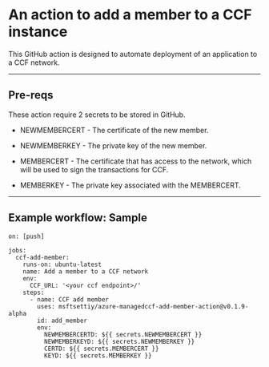 # An action to add a member to a CCF instance

This GitHub action is designed to automate deployment of an application to a CCF network.

---

## Pre-reqs

These action require 2 secrets to be stored in GitHub.

- NEWMEMBERCERT - The certificate of the new member.
- NEWMEMBERKEY - The private key of the new member.

- MEMBERCERT - The certificate that has access to the network, which will be used to sign the transactions for CCF.

- MEMBERKEY - The private key associated with the MEMBERCERT.

---

## Example workflow: Sample

```
on: [push]

jobs:
  ccf-add-member:
    runs-on: ubuntu-latest
    name: Add a member to a CCF network
    env:
      CCF_URL: '<your ccf endpoint>/'
    steps:
      - name: CCF add member
        uses: msftsettiy/azure-managedccf-add-member-action@v0.1.9-alpha
        id: add_member
        env:
          NEWMEMBERCERTD: ${{ secrets.NEWMEMBERCERT }}
          NEWMEMBERKEYD: ${{ secrets.NEWMEMBERKEY }}
          CERTD: ${{ secrets.MEMBERCERT }}
          KEYD: ${{ secrets.MEMBERKEY }}
```
